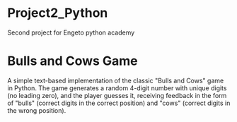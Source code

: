 # Project2_Python
Second project for Engeto python academy

# Bulls and Cows Game

A simple text-based implementation of the classic "Bulls and Cows" game in Python. The game generates a random 4-digit number with unique digits (no leading zero), and the player guesses it, receiving feedback in the form of "bulls" (correct digits in the correct position) and "cows" (correct digits in the wrong position).
